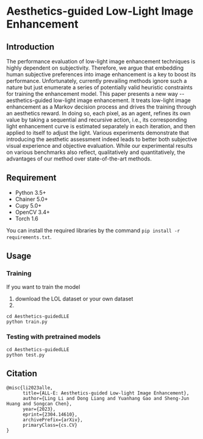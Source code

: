 # Aesthetics-guided Low-Light Image Enhancement

## Introduction
The performance evaluation of low-light image enhancement techniques is highly dependent on subjectivity. Therefore, we argue that embedding human subjective preferences into image enhancement is a key to boost its performance. Unfortunately, currently prevailing methods ignore such a nature but just enumerate a series of potentially valid heuristic constraints for training the enhancement model. This paper presents a new way -- aesthetics-guided low-light image enhancement. It treats low-light image enhancement as a Markov decision process and drives the training through an aesthetics reward. In doing so, each pixel, as an agent, refines its own value by taking a sequential and recursive action, i.e., its corresponding light enhancement curve is estimated separately in each iteration, and then applied to itself to adjust the light. Various experiments demonstrate that introducing the aesthetic assessment indeed leads to better both subjective visual experience and objective evaluation. While our experimental results on various benchmarks also reflect, qualitatively and quantitatively, the advantages of our method over state-of-the-art methods.
## Requirement
* Python 3.5+
* Chainer 5.0+
* Cupy 5.0+
* OpenCV 3.4+
* Torch 1.6

You can install the required libraries by the command `pip install -r requirements.txt`.


## Usage
### Training
If you want to train the model

1. download the LOL dataset or your own dataset
2. 
```
cd Aesthetics-guidedLLE
python train.py
```

### Testing with pretrained models
```
cd Aesthetics-guidedLLE
python test.py
```

## Citation
```
@misc{li2023alle,
      title={ALL-E: Aesthetics-guided Low-light Image Enhancement},
      author={Ling Li and Dong Liang and Yuanhang Gao and Sheng-Jun Huang and Songcan Chen},
      year={2023},
      eprint={2304.14610},
      archivePrefix={arXiv},
      primaryClass={cs.CV}
}
   
```
